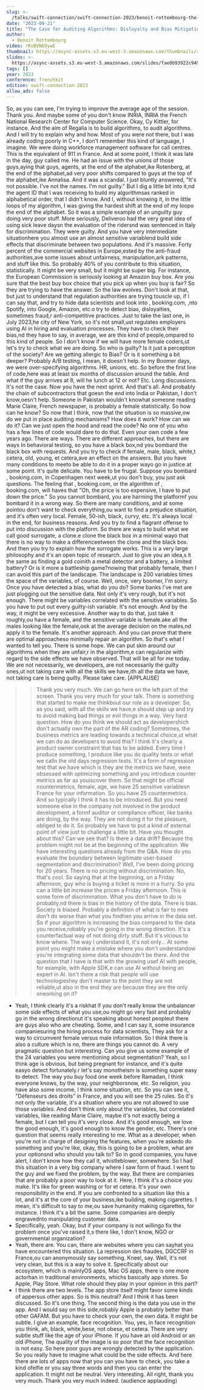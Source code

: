 ```yaml
---
slug: >-
  /talks/swift-connection/swift-connection-2023/benoit-rottembourg-the-case-for-auditing-algorithms-disloyalty-and-bias-mitigation
date: "2023-09-21"
title: "The Case for Auditing Algorithms: Disloyalty and Bias Mitigation"
author:
  - Benoit Rottembourg
video: rKoBVN6OywE
thumbnail: https://async-assets.s3.eu-west-3.amazonaws.com/thumbnails/rKoBVN6OywE.jpg
slides: >-
  https://async-assets.s3.eu-west-3.amazonaws.com/slides/fae0b93922c949ff916fc6810926b089/slides.pdf
tags: []
year: 2023
conference: frenchkit
edition: swift-connection-2023
allow_ads: false
---
```


So, as you can see, I'm trying to improve the average age of the session.
Thank you.
And maybe some of you don't know INRIA,
INRIA the French National Research Center for Computer Science.
Okay, Cy Kittler, for instance.
And the aim of Regalia is to build algorithms, to audit algorithms.
And I will try to explain why and how.
Most of you were not there, but I was already coding poorly in C++,
I don't remember this kind of language, I imagine.
We were doing workforce management software for call centres.
This is the equivalent of 911 in France.
And at some point, I think it was late in the day, guy called me.
He had an issue with the unions of those guys,aying that guys, agents, at the end of the alphabet,ike Rotenberg, at the end of the alphabet,ad very poor shifts compared to guys at the top of the alphabet,ike Annalisa.
And it was a scandal.
I just bluntly answered,
"It's not possible. I've not the names.
I'm not guilty."
But I dig a little bit into it,nd the agent ID that I was receiving to build my algorithmsas ranked in alphabetical order, that I didn't know.
And I, without knowing it, in the little loops of my algorithm,
I was giving the hardest shift at the end of my loopo the end of the alphabet.
So it was a simple example of an unguilty guy doing very poor stuff.
More seriously,
Deliveroo had the very great idea of using sick leave daysn the evaluation of the ridersnd was sentenced in Italy for discrimination.
They were guilty.
And you have very intermediate situationhere you almost use an almost sensitive variablend build side effects that discriminate between two populations.
And it's massive.
Forty percent of the commercial websites in Europe,ested by the anti-fraud authorities,ave some issues about unfairness, manipulation,ark patterns, and stuff like this.
So probably 40% of you contribute to this situation, statistically.
It might be very small, but it might be super big.
For instance, the European Commission is seriously looking at Amazon buy box.
Are you sure that the best buy box choice that you pick up when you buy is fair?
So they are trying to have the answer.
So the law evolves.
Don't look at that, but just to understand that regulation authorities are trying touscle up, if I can say that, and try to hide data scientists and look into , booking.com, ,nto Spotify, into Google, Amazon, etc.o try to detect bias, disloyalties, sometimes fraud,r anti-competitive practices.
Just to take the last one, in July 2023,he city of New York, so it's not small,ust regulates employers using AI in hiring and evaluation processes.
They have to check their bias,nd they have to say, in average, we are this kind of people,ompared to this kind of people.
So I don't know if we will have more female coders,ut let's try to check what we are doing.
So who is guilty?
Is it just a perception of the society?
Are we getting allergic to Bias?
Or is it something a bit deeper?
Probably A/B testing, I mean, it doesn't help.
In my Boomer days, we were over-specifying algorithms.
HR, unions, etc.
So before the first line of code,here was at least six months of discussion around the table.
And what if the guy arrives at 8, will he lunch at 12 or not?
Etc.
Long discussions.
It's not the case.
Now you have the next sprint.
And that's all.
And probably the chain of subcontractors that goesn the end into India or Pakistan, I don't know,oesn't help.
Someone in Pakistan wouldn't knowhat someone reading Marie Claire,
French newspaper, is probably a female statistically.
So how can he know?
So now that I think, now that the situation is so massive,ow do we put in place auditing mechanisms?
How does it work?
How can we do it?
Can we just open the hood and read the code?
No one of you who has a few lines of code would dare to do that.
Even your own code a few years ago.
There are ways.
There are different approaches, but there are ways
In behavioral testing, so you have a black box,nd you bombard the black box with requests.
And you try to check if female, male, black, white,t cetera, old, young, et cetera,ave an effect on the answers.
But you have many conditions to meeto be able to do it in a proper wayo go in justice at some point.
It's quite delicate.
You have to be frugal.
Suppose you bombard , booking.com, in Copenhagen next week,ut you don't buy, you just ask questions.
The feeling that , booking.com, or the algorithm of , booking.com, will haves that "Oh, the price is too expensive, I have to put down the price."
So you cannot bombard, you are harming the platformf you bombard it in a wrong way.
So there are many conditions, and at some pointou don't want to check everything,ou want to find a prejudice situation, and it's often very local.
Female, 50-ish, black, curvy, etc.
It's always local in the end, for business reasons.
And you try to find a flagrant offense to put into discussion with the platform.
So there are ways to build what we call good surrogate, a clone.e clone the black box in a minimal wayo that there is no way to make a differenceetween the clone and the black box.
And then you try to explain how the surrogate works.
This is a very large philosophy and it's an open topic of research.
Just to give you an idea,s it the same as finding a gold coinith a metal detector and a battery, a limited battery?
Or is it more a battleship game?nowing that probably female, then I can avoid this part of the landscape.
The landscape is 200 variables times the space of the variables, of course.
Well, once, very boomer, I'm sorry.
Once you have detected a bias, what do you do?
Some banks I've met are just plugging out the sensitive data.
Not only it's very rough, but it's not enough.
There might be variables correlated with the sensitive variables.
So you have to put out every guilty-ish variable.
It's not enough.
And by the way, it might be very excessive.
Another way to do that, just take it roughly,ou have a female, and the sensitive variable is female.ake all the males looking like the female,ook at the average decision on the males,nd apply it to the female.
It's another approach.
And you can prove that there are optimal approacheso minimally repair an algorithm.
So that's what I wanted to tell you.
There is some hope.
We can put skin around our algorithms when they are unfair,r in the algorithm,e can regularize with regard to the side effects we have observed.
That will be all for me today.
We are not necessarily, we developers, are not necessarily the guilty ones,ut not taking care with all the skills we have,ith all the data we have, not taking care is being guilty.
Please take care.
[APPLAUSE]

> > Thank you very much.
> > We can go here on the left part of the screen.
> > Thank you very much for your talk.
> > There is something that started to make me thinkbout our role as a developer.
> > So, as you said, with all the skills we have,e should step up and try to avoid making bad things or evil things in a way.
> > Very hard question.
> > How do you think we should act as developershich don't actually own the part of the AR coding?
> > Sometimes, the business metrics are leading towards a technical choice,ut what we can do as developers to avoid this?
> > I think it's clearly a product owner constraint that has to be added.
> > Every time I produce something, I produce like you do quality tests or what we calln the old days regression tests.
> > It's a form of regression test that we have which is they are the metrics we have, were obsessed with optimizing something and you introduce counter metrics as far as youiscover them.
> > So that might be official countermetrics, female, age, we have 25 sensitive variablesn France for your information.
> > So you have 25 countermetrics.
> > And so typically I think it has to be introduced.
> > But you need someone else in the company not involved in the product development, a formf auditor or compliance officer, like banks are doing, by the way.
> > They are not doing it for the pleasure, obliged to do it.
> > So probably we have to put a kind of external point of view just to challenge a little bit.
> > Have you thought about this?
> > Can we see that?
> > Is there a data drift?
> > Because the problem might not be at the beginning of the application.
> > We have interesting questions already from the Q&A.
> > How do you evaluate the boundary between legitimate user-based segmentation and discrimination?
> > Well, I've been doing pricing for 20 years.
> > There is no pricing without discrimination.
> > No, that's cool.
> > So saying that at the beginning, on a Friday afternoon, guy who is buying a ticket is more in a hurry.
> > So you can a little bit increase the pricen a Friday afternoon.
> > This is some form of discrimination.
> > What you don't have to do is probably,nd there is bias in the history of the data.
> > There is bias.
> > Society is biased.
> > Probably a definition of what is fair to mes don't do worse than what you findhen you arrive in the data set.
> > So if your algorithm is increasing the bias compared to the data you receive,robably you're going in the wrong direction.
> > It's a counterfactual way of not doing dirty stuff.
> > But it's vicious to know where.
> > The way I understand it, it's not only...
> > At some point you might make a mistake where you don't understandow you're integrating some data that shouldn't be there.
> > And the question that I have is that with the growing usef AI with people, for example, with Apple SDK,e can use AI without being an expert in AI.
> > Isn't there a risk that people will use technologieshey don't master to the point they are not reliable,ut also in the end they are because they are the only oneorking on it?

- Yeah, I think clearly it's a riskhat if you don't really know the unbalancer some side effects of what you use,ou might go very fast and probably go in the wrong directionut it's speaking about honest peopleut there are guys also who are cheating.
  Some, and I can say it, some insurance companiesuring the hiring process for data scientists,
  They ask for a way to circumvent female versus male information.
  So I think there is also a culture which is no, there are things you cannot do.
  A very pragmatic question but interesting.
  Can you give us some example of the 24 variables you were mentioning about segmentation?
  Yeah, so I think age is obvious, but being pregnant for instance, and it's quite easyo detect fortunately.r let's say monotheism is something super easy to detect.
  The way you buy food one week before Ramadan, I think everyone knows, by the way, your neighborsnow, etc.
  So religion, you have also some income, I think some situation, etc.
  So you can see it, "Défenseurs des droits" in France, and you will see the 25 rules.
  So it's not only the variable, it's a situation where you are not allowed to use those variables.
  And don't think only about the variables, but correlated variables, like reading Marie
  Claire, maybe it's not exactly being a female, but I can tell you it's very close.
  And it's good enough, we love the good enough, it's good enough to know the gender, etc.
  There's one question that seems really interesting to me.
  What as a developer, when you're not in charge of designing the features, when you're askedo do something and you're like, okay, this is going to be a problem, what are your optionsnd who should you talk to?
  So in good companies, you have alert, I don't know how they call it, whistleblower, somewhere.
  So I had this situation in a very big company where I saw form of fraud.
  I went to the guy and we fixed the problem, by the way.
  But there are companies that are probably a poor way to look at it.
  Here, I think it's a choice you make.
  It's like for green washing or for et cetera.
  It's your own responsibility in the end.
  If you are confronted to a situation like this a lot, and it's at the core of your business,ike building, making cigarettes.
  I mean, it's difficult to say to me,ou save humanity making cigarettes, for instance.
  I think it's a bit the same.
  Some companies are deeply engravednto manipulating customer data.
- Specifically, yeah.
  Okay, but if your company is not willingo fix the problem once you've raised it,s there like, I don't know,
  NGO or governmental organization?
- Yeah, there are.
  You can, there are websites where you can sayhat you have encountered this situation.
  La repression des fraudes, DGCCRF in France,ou can anonymously say something.
  Kneel, say.
  Well, it's not very clean, but this is a way to solve it.
  Specifically about our ecosystem, which is mainlyOS apps, Mac OS apps, there is one more actorhan in traditional environments, whichs basically app stores.
  So Apple, Play Store.
  What role should they play in your opinion in this part?
- I think there are two levels.
  The app store itself might favor some kinds of appersus other apps.
  So is this neutral?
  And I think it has been discussed.
  So it's one thing.
  The second thing is the data you use in the app.
  And I would say on this side,robably Apple is probably better than other GAFAM.
  But you have to check your own, the own data.
  It might be subtle.
  I give an example, face recognition.
  You, yes, in face recognition you think, ah, black, white,bese, not obese, et cetera.
  There are very subtle stuff like the age of your iPhone.
  If you have an old Android or an old iPhone,
  The quality of the image is so poor that the face recognition is not easy.
  So here poor guys are wrongly detected by the application.
  So you really have to imagine what could be the side effects.
  And here there are lots of apps now that you can you have to check, you take a kind ofelfie or you say three words and then you can enter the application.
  It might not be neutral.
  Very interesting.
  All right, thank you very much.
  Thank you very much indeed.
  (audience applauding)
